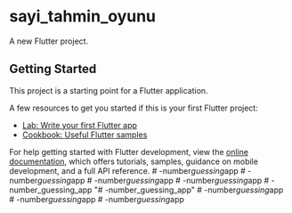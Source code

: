# sayi_tahmin_oyunu

A new Flutter project.

## Getting Started

This project is a starting point for a Flutter application.

A few resources to get you started if this is your first Flutter project:

- [Lab: Write your first Flutter app](https://docs.flutter.dev/get-started/codelab)
- [Cookbook: Useful Flutter samples](https://docs.flutter.dev/cookbook)

For help getting started with Flutter development, view the
[online documentation](https://docs.flutter.dev/), which offers tutorials,
samples, guidance on mobile development, and a full API reference.
#   - n u m b e r _ g u e s s i n g _ a p p  
 #   - n u m b e r _ g u e s s i n g _ a p p  
 #   - n u m b e r _ g u e s s i n g _ a p p  
 #   - n u m b e r _ g u e s s i n g _ a p p  
 # -number_guessing_app
"# -number_guessing_app" 
#   - n u m b e r _ g u e s s i n g _ a p p  
 #   - n u m b e r _ g u e s s i n g _ a p p  
 #   - n u m b e r _ g u e s s i n g _ a p p  
 